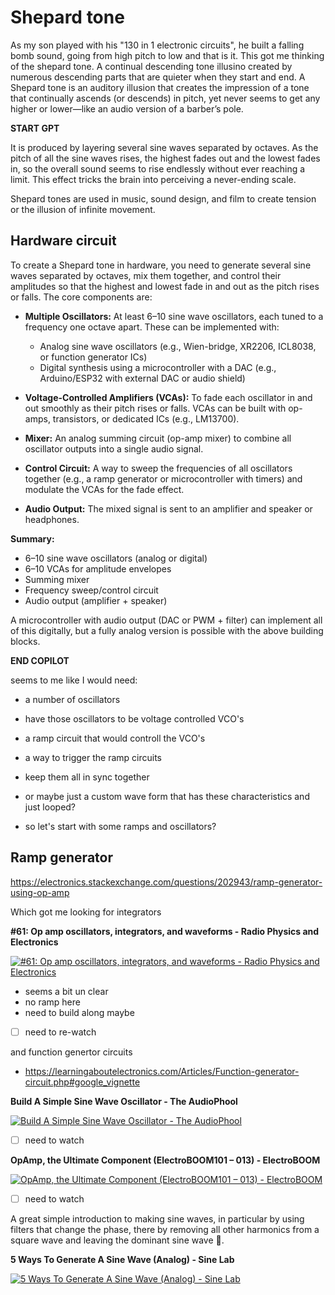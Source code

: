# Shepard tone

As my son played with his "130 in 1 electronic circuits", he built a falling
bomb sound, going from high pitch to low and that is it. This got me thinking
of the shepard tone. A continual descending tone illusino created by numerous
descending parts that are quieter when they start and end.
A Shepard tone is an auditory illusion that creates the impression of a tone
that continually ascends (or descends) in pitch, yet never seems to get any
higher or lower—like an audio version of a barber’s pole.


__START GPT__

It is produced by layering several sine waves separated by octaves. As the
pitch of all the sine waves rises, the highest fades out and the lowest fades
in, so the overall sound seems to rise endlessly without ever reaching a limit.
This effect tricks the brain into perceiving a never-ending scale.

Shepard tones are used in music, sound design, and film to create tension or
the illusion of infinite movement.

## Hardware circuit

To create a Shepard tone in hardware, you need to generate several sine waves
separated by octaves, mix them together, and control their amplitudes so that
the highest and lowest fade in and out as the pitch rises or falls. The core
components are:

- **Multiple Oscillators:** At least 6–10 sine wave oscillators, each tuned to
  a frequency one octave apart. These can be implemented with:
  - Analog sine wave oscillators (e.g., Wien-bridge, XR2206, ICL8038, or
    function generator ICs)
  - Digital synthesis using a microcontroller with a DAC (e.g., Arduino/ESP32
    with external DAC or audio shield)

- **Voltage-Controlled Amplifiers (VCAs):** To fade each oscillator in and out
  smoothly as their pitch rises or falls. VCAs can be built with op-amps,
  transistors, or dedicated ICs (e.g., LM13700).

- **Mixer:** An analog summing circuit (op-amp mixer) to combine all oscillator
  outputs into a single audio signal.

- **Control Circuit:** A way to sweep the frequencies of all oscillators
  together (e.g., a ramp generator or microcontroller with timers) and modulate
  the VCAs for the fade effect.

- **Audio Output:** The mixed signal is sent to an amplifier and speaker or
  headphones.

**Summary:**
- 6–10 sine wave oscillators (analog or digital)
- 6–10 VCAs for amplitude envelopes
- Summing mixer
- Frequency sweep/control circuit
- Audio output (amplifier + speaker)

A microcontroller with audio output (DAC or PWM + filter) can implement all of
this digitally, but a fully analog version is possible with the above building
blocks.

__END COPILOT__

seems to me like I would need:
- a number of oscillators
- have those oscillators to be voltage controlled VCO's
- a ramp circuit that would controll the VCO's
- a way to trigger the ramp circuits
- keep them all in sync together

- or maybe just a custom wave form that has these characteristics and just
  looped?

- so let's start with some ramps and oscillators?

## Ramp generator

https://electronics.stackexchange.com/questions/202943/ramp-generator-using-op-amp

Which got me looking for integrators

**#61: Op amp oscillators, integrators, and waveforms - Radio Physics and
Electronics**

[![
  #61: Op amp oscillators, integrators, and waveforms - Radio Physics and
  Electronics
](
  http://img.youtube.com/vi/PIsNKq9kDTQ/0.jpg
)](https://youtu.be/PIsNKq9kDTQ)

- seems a bit un clear
- no ramp here
- need to build along maybe
- [ ] need to re-watch

and function genertor circuits
- https://learningaboutelectronics.com/Articles/Function-generator-circuit.php#google_vignette

**Build A Simple Sine Wave Oscillator - The AudioPhool**

[![
  Build A Simple Sine Wave Oscillator - The AudioPhool
](
  http://img.youtube.com/vi/9Y9yS2hhsik/0.jpg
)](https://youtu.be/9Y9yS2hhsik)

- [ ] need to watch

**OpAmp, the Ultimate Component (ElectroBOOM101 – 013) - ElectroBOOM**

[![
  OpAmp, the Ultimate Component (ElectroBOOM101 – 013) - ElectroBOOM
](
  http://img.youtube.com/vi/9Y9yS2hhsik/0.jpg
)](https://youtu.be/9Y9yS2hhsik)

- [ ] need to watch

A great simple introduction to making sine waves, in particular by using
filters that change the phase, there by removing all other harmonics from a
square wave and leaving the dominant sine wave 🤯.

**5 Ways To Generate A Sine Wave (Analog) - Sine Lab**

[![
  5 Ways To Generate A Sine Wave (Analog) - Sine Lab
](
  http://img.youtube.com/vi/EhMk6DUbbPk/0.jpg
)](https://youtu.be/EhMk6DUbbPk)
